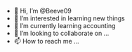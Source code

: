 - 👋 Hi, I’m @Beeve09
- 👀 I’m interested in learning new things
- 🌱 I’m currently learning accounting
- 💞️ I’m looking to collaborate on ...
- 📫 How to reach me ...

<!---
Beeve09/Beeve09 is a ✨ special ✨ repository because its `README.md` (this file) appears on your GitHub profile.
You can click the Preview link to take a look at your changes.
--->
